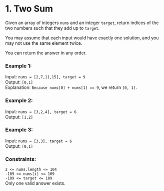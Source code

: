 # 1. Two Sum  
  
Given an array of integers ```nums``` and an integer ```target```, return indices of the two numbers such that they add up to ```target```.  
  
You may assume that each input would have exactly one solution, and you may not use the same element twice.  
  
You can return the answer in any order.  
  
   
  
### **Example 1:**  
Input: ```nums = [2,7,11,15], target = 9```  
Output: ```[0,1]```  
Explanation: ```Because nums[0] + nums[1] == 9```, we return ```[0, 1]```.  
  
### **Example 2:**  
Input: ```nums = [3,2,4], target = 6```  
Output: ```[1,2]```  
  
### **Example 3:**  
Input: ```nums = [3,3], target = 6```  
Output: ```[0,1]```  
   
  
### **Constraints:**  
  
```2 <= nums.length <= 104```  
```-109 <= nums[i] <= 109```  
```-109 <= target <= 109```  
Only one valid answer exists.  